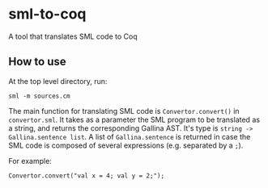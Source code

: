 # sml-to-coq

A tool that translates SML code to Coq

## How to use

At the top level directory, run:

```
sml -m sources.cm
```

The main function for translating SML code is `Convertor.convert()` in `convertor.sml`. It takes as a parameter the SML program to be translated as a string, and returns the corresponding Gallina AST. It's type is `string -> Gallina.sentence list`. A list of `Gallina.sentence` is returned in case the SML code is composed of several expressions (e.g. separated by a `;`).

For example:

```
Convertor.convert("val x = 4; val y = 2;");
```
